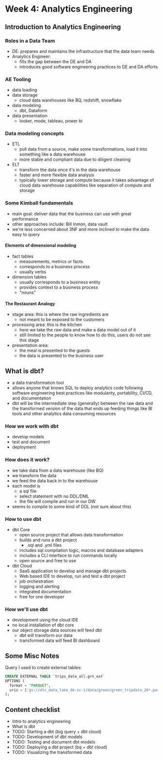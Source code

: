 # Week 4: Analytics Engineering

## Introduction to Analytics Engineering

### Roles in a Data Team
- DE: prepares and maintains the infrastructure that the data team needs
- Analytics Engineer:
  - fills the gap between the DE and DA
  - introduces good software engineering practices to DE and DA efforts

### AE Tooling
- data loading
- data storage
  - cloud data warehouses like BQ, redshift, snowflake
- data modeling
  - dbt, Dataform
- data presentation
  - looker, mode, tableau, power bi

### Data modeling concepts
- ETL
  - pull data from a source, make some transformations, load it into something like a data warehouse
  - more stable and compliant data due to diligent cleaning
- ELT
  - transform the data once it's in the data warehouse
  - faster and more flexible data analysis 
  - typically lower storage and compute because it takes advantage of cloud data warehouse capabilities like separation of compute and storage

### Some Kimball fundamentals
- main goal: deliver data that the business can use with great performance
- other approaches include: Bill Inmon, data vault
- we're less concerned about 3NF and more inclined to make the data easy to query

#### Elements of dimensional modeling
- fact tables
  - measurements, metrics or facts
  - corresponds to a business process
  - usually verbs
- dimension tables
  - usually corresponds to a business entity
  - provides context to a business process
  - "nouns"

#### The Restaurant Analogy
- stage area: this is where the raw ingredients are
  - not meant to be exposed to the customers
- processing area: this is the kitchen
  - here we take the raw data and make a data model out of it
  - still limited to the people to know how to do this, users do not see this stage
- presentation area:
  - the meal is presented to the guests
  - the data is presented to the business user

## What is dbt?
- a data transformation tool
- allows anyone that knows SQL to deploy analytics code following software engineering best practices like modularity, portability, CI/CD, and documentation
- dbt will be the intermediate step (generally) between the raw data and the transformed version of the data that ends up feeding things like BI tools and other analytics data consuming resources

### How we work with dbt
- develop models
- test and document
- deployment

### How does it work?
- we take data from a data warehouse (like BQ)
- we transform the data
- we feed the data back in to the warehouse
- each model is
  - a sql file
  - select statement with no DDL/DML
  - the file will compile and run in our DW
- seems to compile to some kind of DDL (not sure about this)

### How to use dbt
- dbt Core
  - open source project that allows data transformation
  - builds and runs a dbt project
    - .sql and .yml files
  - includes sql compilation logic, macros and database adapters
  - includes a CLI interface to run commands locally
  - open source and free to use 
- dbt Cloud
  - SaaS application to develop and manage dbt projects 
  - Web based IDE to develop, run and test a dbt project
  - job orchestration
  - logging and alerting
  - integrated documentation
  - free for one developer

### How we'll use dbt
- development using the cloud IDE
- no local installation of dbt core
- our object storage data sources will feed dbt
  - dbt will transform our data
  - transformed data will feed BI dashboard

## Some Misc Notes
Query I used to create external tables:
```sql
CREATE EXTERNAL TABLE `trips_data_all.grn_ext`
OPTIONS (
  format = "PARQUET",
  uris = ['gs://dtc_data_lake_de-zc-i/data/green/green_tripdata_20*.parquet']
);
```

## Content checklist
- Intro to analytics engineering
- What is dbt
- TODO: Starting a dbt (big query + dbt cloud) 
- TODO: Development of dbt models
- TODO: Testing and document dbt models
- TODO: Deploying a dbt project (bq + dbt cloud)
- TODO: Visualizing the transformed data